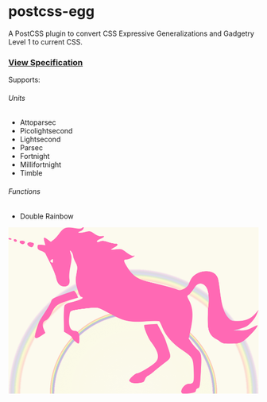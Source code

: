 # postcss-egg

A PostCSS plugin to convert CSS Expressive Generalizations and Gadgetry Level 1 to current CSS.

### [View Specification](https://drafts.csswg.org/css-egg/)

Supports:

###### Units
* Attoparsec
* Picolightsecond
* Lightsecond
* Parsec
* Fortnight
* Millifortnight
* Timble

###### Functions
* Double Rainbow

![EGG](https://raw.githubusercontent.com/jacobp100/postcss-egg/master/unicorn.png)
